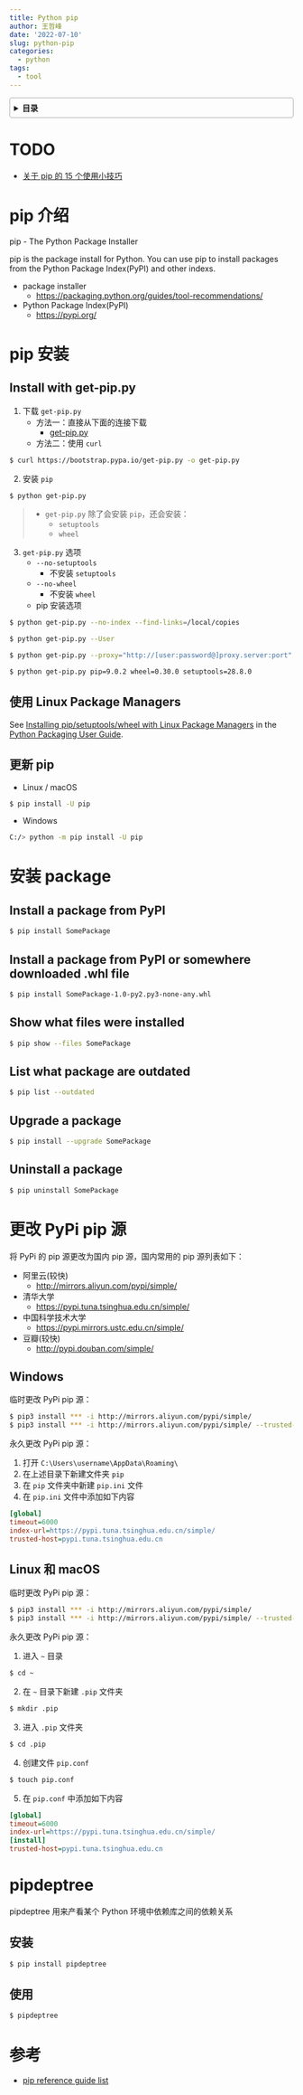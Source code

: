 ```yaml
---
title: Python pip
author: 王哲峰
date: '2022-07-10'
slug: python-pip
categories:
  - python
tags:
  - tool
---
```


<style>
details {
    border: 1px solid #aaa;
    border-radius: 4px;
    padding: .5em .5em 0;
}

summary {
    font-weight: bold;
    margin: -.5em -.5em 0;
    padding: .5em;
}

details[open] {
    padding: .5em;
}

details[open] summary {
    border-bottom: 1px solid #aaa;
    margin-bottom: .5em;
}
img {
    pointer-events: none;
}
</style>


<details><summary>目录</summary><p>

- [TODO](#todo)
- [pip 介绍](#pip-介绍)
- [pip 安装](#pip-安装)
  - [Install with get-pip.py](#install-with-get-pippy)
  - [使用 Linux Package Managers](#使用-linux-package-managers)
  - [更新 pip](#更新-pip)
- [安装 package](#安装-package)
  - [Install a package from PyPI](#install-a-package-from-pypi)
  - [Install a package from PyPI or somewhere downloaded .whl file](#install-a-package-from-pypi-or-somewhere-downloaded-whl-file)
  - [Show what files were installed](#show-what-files-were-installed)
  - [List what package are outdated](#list-what-package-are-outdated)
  - [Upgrade a package](#upgrade-a-package)
  - [Uninstall a package](#uninstall-a-package)
- [更改 PyPi pip 源](#更改-pypi-pip-源)
  - [Windows](#windows)
  - [Linux 和 macOS](#linux-和-macos)
- [pipdeptree](#pipdeptree)
  - [安装](#安装)
  - [使用](#使用)
- [参考](#参考)
</p></details><p></p>

# TODO

* [关于 pip 的 15 个使用小技巧](https://mp.weixin.qq.com/s/2pxwZ15rA9wv9urPiOCuDg)

# pip 介绍

pip - The Python Package Installer

pip is the package install for Python. You can use pip to install 
packages from the Python Package Index(PyPI) and other indexs.

- package installer
    - https://packaging.python.org/guides/tool-recommendations/
- Python Package Index(PyPI)
    - https://pypi.org/

# pip 安装

## Install with get-pip.py

1. 下载 `get-pip.py`
    - 方法一：直接从下面的连接下载
        - [get-pip.py](https://bootstrap.pypa.io/get-pip.py)
    - 方法二：使用 `curl`

```bash
$ curl https://bootstrap.pypa.io/get-pip.py -o get-pip.py
```

2. 安装 `pip`

```bash
$ python get-pip.py
```

> - `get-pip.py` 除了会安装 `pip`，还会安装：
>    - `setuptools`
>    - `wheel`

3. `get-pip.py` 选项
    - `--no-setuptools`
        - 不安装 `setuptools`
    - `--no-wheel`
        - 不安装 `wheel`
    - pip 安装选项
 
```bash
$ python get-pip.py --no-index --find-links=/local/copies

$ python get-pip.py --User

$ python get-pip.py --proxy="http://[user:password@]proxy.server:port"

$ python get-pip.py pip=9.0.2 wheel=0.30.0 setuptools=28.8.0
```

## 使用 Linux Package Managers

See [Installing pip/setuptools/wheel with Linux Package Managers](https://packaging.python.org/guides/installing-using-linux-tools/#installing-pip-setuptools-wheel-with-linux-package-managers) in the [Python Packaging User Guide](https://packaging.python.org/guides/tool-recommendations/).

## 更新 pip

- Linux / macOS

```bash
$ pip install -U pip
```

- Windows

```bash
C:/> python -m pip install -U pip
```

# 安装 package

## Install a package from PyPI

```bash
$ pip install SomePackage
```

## Install a package from PyPI or somewhere downloaded .whl file

```bash
$ pip install SomePackage-1.0-py2.py3-none-any.whl
```

## Show what files were installed

```bash
$ pip show --files SomePackage
```

## List what package are outdated

```bash
$ pip list --outdated
```

## Upgrade a package

```bash
$ pip install --upgrade SomePackage
```

## Uninstall a package

```bash
$ pip uninstall SomePackage
```

# 更改 PyPi pip 源

将 PyPi 的 pip 源更改为国内 pip 源，国内常用的 pip 源列表如下：

* 阿里云(较快)
    - http://mirrors.aliyun.com/pypi/simple/
* 清华大学
    - https://pypi.tuna.tsinghua.edu.cn/simple/
* 中国科学技术大学
    - https://pypi.mirrors.ustc.edu.cn/simple/
* 豆瓣(较快)
    - http://pypi.douban.com/simple/


## Windows

临时更改 PyPi pip 源：

```bash
$ pip3 install *** -i http://mirrors.aliyun.com/pypi/simple/
$ pip3 install *** -i http://mirrors.aliyun.com/pypi/simple/ --trusted-host mirrors.aliyun.com
```

永久更改 PyPi pip 源：

1. 打开 `C:\Users\username\AppData\Roaming\`
2. 在上述目录下新建文件夹 `pip`
3. 在 `pip` 文件夹中新建 `pip.ini` 文件
4. 在 `pip.ini` 文件中添加如下内容

```ini
[global]
timeout=6000
index-url=https://pypi.tuna.tsinghua.edu.cn/simple/
trusted-host=pypi.tuna.tsinghua.edu.cn
```

## Linux 和 macOS

临时更改 PyPi pip 源：

```bash
$ pip3 install *** -i http://mirrors.aliyun.com/pypi/simple/
$ pip3 install *** -i http://mirrors.aliyun.com/pypi/simple/ --trusted-host mirrors.aliyun.com
```

永久更改 PyPi pip 源：

1. 进入 `~` 目录

```bash
$ cd ~
```

2. 在 `~` 目录下新建 `.pip` 文件夹

```bash
$ mkdir .pip
```

3. 进入 `.pip` 文件夹

```bash
$ cd .pip
```

4. 创建文件 `pip.conf`

```bash
$ touch pip.conf
```

5. 在 `pip.conf` 中添加如下内容

```ini
[global]
timeout=6000
index-url=https://pypi.tuna.tsinghua.edu.cn/simple/
[install]
trusted-host=pypi.tuna.tsinghua.edu.cn
```

# pipdeptree

pipdeptree 用来产看某个 Python 环境中依赖库之间的依赖关系

## 安装

```bash
$ pip install pipdeptree
```

## 使用

```bash
$ pipdeptree
```

# 参考

* [pip reference guide list](https://pip.pypa.io/en/stable/reference/)

